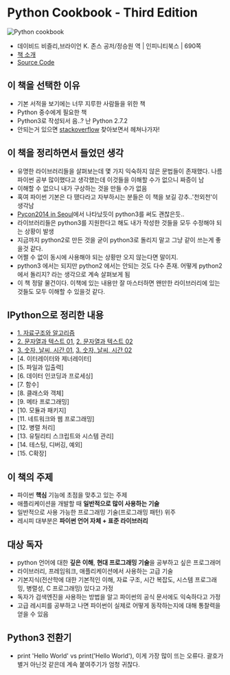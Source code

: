 # Python Cookbook - Third Edition

![Python cookbook](http://image.yes24.com/goods/11949491/L)
- 데이비드 비즐리,브라이언 K. 존스 공저/정승원 역 | 인피니티북스 | 690쪽
- [책 소개](http://www.yes24.com/24/goods/11949491?scode=032&OzSrank=1)
- [Source Code](https://github.com/dabeaz/python-cookbook)

## 이 책을 선택한 이유

- 기본 서적을 보기에는 너무 지루한 사람들을 위한 책
- Python 중수에게 필요한 책
- Python3로 작성되서 음..? 난 Python 2.7.2
- 안되는거 있으면 [stackoverflow](www.stackoverflow.com/) 찾아보면서 헤쳐나가자!

## 이 책을 정리하면서 들었던 생각

- 유명한 라이브러리들을 살펴보는데 몇 가지 익숙하지 않은 문법들이 존재했다. 나름 파이썬 공부 많이했다고 생각했는데 이것들을 이해할 수가 없으니 짜증이 남
- 이해할 수 없으니 내가 구상하는 것을 만들 수가 없음
- 혹여 파이썬 기본은 다 뗐다라고 자부하시는 분들은 이 책을 보길 강추..'천외천'이 생각남
- [Pycon2014 in Seoul](http://www.pycon.kr/2014/programs/schedule/)에서 나타났듯이 python3를 써도 괜찮은듯..
- 라이브러리들은 python3를 지원한다고 해도 내가 작성한 것들을 모두 수정해야 되는 상황이 발생
- 지금까지 python2로 만든 것을 굳이 python3로 돌리지 말고 그냥 같이 쓰는게 좋을것 같다.
- 어쩔 수 없이 동시에 사용해야 되는 상황만 오지 않는다면 말이지.
- python3 에서는 되지만 python2 에서는 안되는 것도 다수 존재. 어떻게 python2에서 돌리지? 라는 생각으로 계속 살펴보게 됨
- 이 책 정말 물건이다. 이책에 있는 내용만 잘 마스터하면 왠만한 라이브러리에 있는 것들도 모두 이해할 수 있을것 같다.

## IPython으로 정리한 내용

- [1. 자료구조와 알고리즘](http://nbviewer.ipython.org/github/re4lfl0w/ipython/blob/master/books/python_cookbook/ch01.ipynb)
- [2. 문자열과 텍스트 01](http://nbviewer.ipython.org/github/re4lfl0w/ipython/blob/master/books/python_cookbook/ch02_01.ipynb), [2. 문자열과 텍스트 02](http://nbviewer.ipython.org/github/re4lfl0w/ipython/blob/master/books/python_cookbook/ch02_02.ipynb)
- [3. 숫자, 날씨, 시간 01](http://nbviewer.ipython.org/github/re4lfl0w/ipython/blob/master/books/python_cookbook/ch03_01.ipynb), [3. 숫자, 날씨, 시간 02](http://nbviewer.ipython.org/github/re4lfl0w/ipython/blob/master/books/python_cookbook/ch03_02.ipynb)
- [4. 이터레이터와 제너레이터]
- [5. 파일과 입출력]
- [6. 데이터 인코딩과 프로세싱]
- [7. 함수]
- [8. 클래스와 객체]
- [9. 메타 프로그래밍]
- [10. 모듈과 패키지]
- [11. 네트워크와 웹 프로그래밍]
- [12. 병렬 처리]
- [13. 유틸리티 스크립트와 시스템 관리]
- [14. 테스팅, 디버깅, 예외]
- [15. C확장]

## 이 책의 주제

- 파이썬 **핵심** 기능에 초점을 맞추고 있는 주제
- 애플리케이션을 개발할 때 **일반적으로 많이 사용하는 기술**
- 일반적으로 사용 가능한 프로그래밍 기술(프로그래밍 패턴) 위주
- 레시피 대부분은 **파이썬 언어 자체 + 표준 라이브러리**

## 대상 독자

- python 언어에 대한 **깊은 이해**, **현대 프로그래밍 기술**을 공부하고 싶은 프로그래머
- 라이브러리, 프레임워크, 애플리케이션에서 사용하는 고급 기술
- 기본지식(전산학에 대한 기본적인 이해, 자료 구조, 시간 복잡도, 시스템 프로그래밍, 병렬성, C 프로그래밍) 있다고 가정
- 독자가 검색엔진을 사용하는 방법을 알고 파이썬의 공식 문서에도 익숙하다고 가정
- 고급 레시피를 공부하고 나면 파이썬이 실제로 어떻게 동작하는지에 대해 통찰력을 얻을 수 있음

## Python3 전환기

- print 'Hello World' vs print('Hello World'), 이게 가장 많이 뜨는 오류다. 괄호가 별거 아닌것 같은데 계속 붙여주기가 엄청 귀찮다.